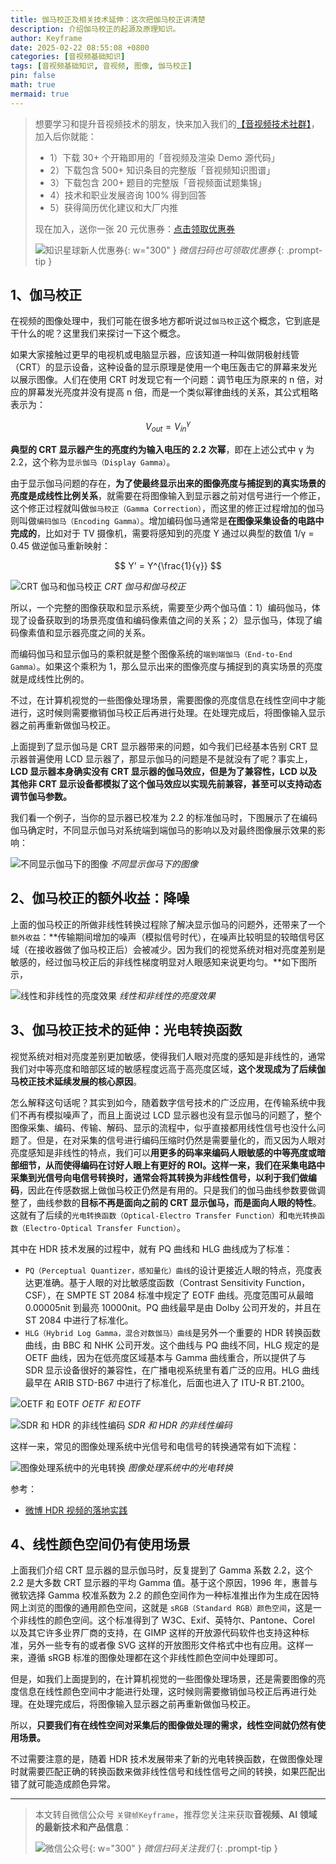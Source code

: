 ```yaml
---
title: 伽马校正及相关技术延伸：这次把伽马校正讲清楚
description: 介绍伽马校正的起源及原理知识。
author: Keyframe
date: 2025-02-22 08:55:08 +0800
categories: [音视频基础知识]
tags: [音视频基础知识, 音视频, 图像, 伽马校正]
pin: false
math: true
mermaid: true
---
```


>想要学习和提升音视频技术的朋友，快来加入我们的<a href="https://t.zsxq.com/jRprT" target="_blank" rel="noopener noreferrer">【音视频技术社群】</a>，加入后你就能：
>
>- 1）下载 30+ 个开箱即用的「音视频及渲染 Demo 源代码」
>- 2）下载包含 500+ 知识条目的完整版「音视频知识图谱」
>- 3）下载包含 200+ 题目的完整版「音视频面试题集锦」
>- 4）技术和职业发展咨询 100% 得到回答
>- 5）获得简历优化建议和大厂内推
>  
>现在加入，送你一张 20 元优惠券：<a href="https://t.zsxq.com/jRprT" target="_blank" rel="noopener noreferrer">点击领取优惠券</a>
>
>![知识星球新人优惠券](assets/img/keyframe-zsxq-coupon.png){: w="300" }
>_微信扫码也可领取优惠券_
{: .prompt-tip }

## 1、伽马校正

在视频的图像处理中，我们可能在很多地方都听说过`伽马校正`这个概念，它到底是干什么的呢？这里我们来探讨一下这个概念。


如果大家接触过更早的电视机或电脑显示器，应该知道一种叫做阴极射线管（CRT）的显示设备，这种设备的显示原理是使用一个电压轰击它的屏幕来发光以展示图像。人们在使用 CRT 时发现它有一个问题：调节电压为原来的 n 倍，对应的屏幕发光亮度并没有提高 n 倍，而是一个类似幂律曲线的关系，其公式粗略表示为：

$$ V_{out} = V_{in}^γ $$

**典型的 CRT 显示器产生的亮度约为输入电压的 2.2 次幂**，即在上述公式中 γ 为 2.2，这个称为`显示伽马（Display Gamma）`。

由于显示伽马问题的存在，**为了使最终显示出来的图像亮度与捕捉到的真实场景的亮度是成线性比例关系**，就需要在将图像输入到显示器之前对信号进行一个修正，这个修正过程就叫做`伽马校正（Gamma Correction）`，而这里的修正过程增加的伽马则叫做`编码伽马（Encoding Gamma）`。增加编码伽马通常是**在图像采集设备的电路中完成的**，比如对于 TV 摄像机，需要将感知到的亮度 Y 通过以典型的数值 1/γ = 0.45 做逆伽马重新映射：

$$ Y' = Y^{\frac{1}{γ}} $$

![CRT 伽马和伽马校正](assets/resource/av-basic-knowledge/av-image-presentation-62.png)
_CRT 伽马和伽马校正_


所以，一个完整的图像获取和显示系统，需要至少两个伽马值：1）编码伽马，体现了设备获取到的场景亮度值和编码像素值之间的关系；2）显示伽马，体现了编码像素值和显示器亮度之间的关系。

而编码伽马和显示伽马的乘积就是整个图像系统的`端到端伽马（End-to-End Gamma）`。如果这个乘积为 1，那么显示出来的图像亮度与捕捉到的真实场景的亮度就是成线性比例的。


不过，在计算机视觉的一些图像处理场景，需要图像的亮度信息在线性空间中才能进行，这时候则需要撤销伽马校正后再进行处理。在处理完成后，将图像输入显示器之前再重新做伽马校正。



上面提到了显示伽马是 CRT 显示器带来的问题，如今我们已经基本告别 CRT 显示器普遍使用 LCD 显示器了，那显示伽马的问题是不是就没有了呢？事实上，**LCD 显示器本身确实没有 CRT 显示器的伽马效应，但是为了兼容性，LCD 以及其他非 CRT 显示设备都模拟了这个伽马效应以实现先前兼容，甚至可以支持动态调节伽马参数。**

我们看一个例子，当你的显示器已校准为 2.2 的标准伽马时，下图展示了在编码伽马确定时，不同显示伽马对系统端到端伽马的影响以及对最终图像展示效果的影响：

![不同显示伽马下的图像](assets/resource/av-basic-knowledge/av-image-presentation-61.png)
_不同显示伽马下的图像_





## 2、伽马校正的额外收益：降噪

上面的伽马校正的所做非线性转换过程除了解决显示伽马的问题外，还带来了一个`额外收益`：**传输期间增加的噪声（模拟信号时代），在噪声比较明显的较暗信号区域（在接收器做了伽马校正后）会被减少。因为我们的视觉系统对相对亮度差别是敏感的，经过伽马校正后的非线性梯度明显对人眼感知来说更均匀。**如下图所示，


![线性和非线性的亮度效果](assets/resource/av-basic-knowledge/av-image-presentation-60.png)
_线性和非线性的亮度效果_




## 3、伽马校正技术的延伸：光电转换函数

视觉系统对相对亮度差别更加敏感，使得我们人眼对亮度的感知是非线性的，通常我们对中等亮度和暗部区域的敏感程度远高于高亮度区域，**这个发现成为了后续伽马校正技术延续发展的核心原因**。

怎么解释这句话呢？其实到如今，随着数字信号技术的广泛应用，在传输系统中我们不再有模拟噪声了，而且上面说过 LCD 显示器也没有显示伽马的问题了，整个图像采集、编码、传输、解码、显示的流程中，似乎直接都用线性信号也没什么问题了。但是，在对采集的信号进行编码压缩时仍然是需要量化的，而又因为人眼对亮度感知是非线性的特点，我们可以**用更多的码率来编码人眼敏感的中等亮度或暗部细节，从而使得编码在讨好人眼上有更好的 ROI。这样一来，我们在采集电路中采集到光信号向电信号转换时，通常会将其转换为非线性信号，以利于我们做编码**，因此在传感数据上做伽马校正仍然是有用的。只是我们的伽马曲线参数要做调整了，曲线参数的**目标不再是面向之前的 CRT 显示伽马，而是面向人眼的特性**。这就有了后续的`光电转换函数（Optical-Electro Transfer Function）`和`电光转换函数（Electro-Optical Transfer Function）`。


其中在 HDR 技术发展的过程中，就有 PQ 曲线和 HLG 曲线成为了标准：

- `PQ（Perceptual Quantizer，感知量化）曲线`的设计更接近人眼的特点，亮度表达更准确。基于人眼的对比敏感度函数（Contrast Sensitivity Function，CSF），在 SMPTE ST 2084 标准中规定了 EOTF 曲线。亮度范围可从最暗 0.00005nit 到最亮 10000nit。PQ 曲线最早是由 Dolby 公司开发的，并且在 ST 2084 中进行了标准化。
- `HLG（Hybrid Log Gamma，混合对数伽马）曲线`是另外一个重要的 HDR 转换函数曲线，由 BBC 和 NHK 公司开发。这个曲线与 PQ 曲线不同，HLG 规定的是 OETF 曲线，因为在低亮度区域基本与 Gamma 曲线重合，所以提供了与 SDR 显示设备很好的兼容性，在广播电视系统里有着广泛的应用。HLG 曲线最早在 ARIB STD-B67 中进行了标准化，后面也进入了 ITU-R BT.2100。

![OETF 和 EOTF](assets/resource/av-basic-knowledge/transcode-hdr-to-sdr-5.png)
_OETF 和 EOTF_


![SDR 和 HDR 的非线性编码](assets/resource/av-basic-knowledge/transcode-hdr-to-sdr-8.jpg)
_SDR 和 HDR 的非线性编码_


这样一来，常见的图像处理系统中光信号和电信号的转换通常有如下流程：

![图像处理系统中的光电转换](assets/resource/av-basic-knowledge/gamma-1.png)
_图像处理系统中的光电转换_


参考：

- [微博 HDR 视频的落地实践](https://mp.weixin.qq.com/s?__biz=MzU1NTEzOTM5Mw==&mid=2247520083&idx=1&sn=bc1768947ce8671a43a912b2a6917c3b&scene=21#wechat_redirect)



## 4、线性颜色空间仍有使用场景

上面我们介绍 CRT 显示器的显示伽马时，反复提到了 Gamma 系数 2.2，这个 2.2 是大多数 CRT 显示器的平均 Gamma 值。基于这个原因，1996 年，惠普与微软选择 Gamma 校准系数为 2.2 的颜色空间作为一种标准推出作为生成在因特网上浏览的图像的通用颜色空间，这就是 `sRGB（Standard RGB）颜色空间`，这是一个非线性的颜色空间。这个标准得到了 W3C、Exif、英特尔、Pantone、Corel 以及其它许多业界厂商的支持，在 GIMP 这样的开放源代码软件也支持这种标准，另外一些专有的或者像 SVG 这样的开放图形文件格式中也有应用。这样一来，遵循 sRGB 标准的图像处理都在这个非线性颜色空间中处理即可。

但是，如我们上面提到的，在计算机视觉的一些图像处理场景，还是需要图像的亮度信息在线性颜色空间中才能进行处理，这时候则需要撤销伽马校正后再进行处理。在处理完成后，将图像输入显示器之前再重新做伽马校正。

所以，**只要我们有在线性空间对采集后的图像做处理的需求，线性空间就仍然有使用场景。**

不过需要注意的是，随着 HDR 技术发展带来了新的光电转换函数，在做图像处理时就需要匹配正确的转换函数来做非线性信号和线性信号之间的转换，如果匹配出错了就可能造成颜色异常。




















---

> 本文转自微信公众号 `关键帧Keyframe`，推荐您关注来获取**音视频、AI 领域的最新技术和产品信息**：
>
>![微信公众号](assets/img/keyframe-mp.jpg){: w="300" }
>_微信扫码关注我们_
{: .prompt-tip }

